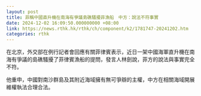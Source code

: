 ```yaml
---
layout: post
title: 菲稱中國直升機在南海有爭議島礁騷擾菲漁船　中方：說法不符事實
date: 2024-12-02 16:09:50.000000000 +08:00
link: https://news.rthk.hk/rthk/ch/component/k2/1781747-20241202.htm
categories: rthk
---
```


在北京，外交部在例行記者會回應有關菲律賓表示，近日一架中國海軍直升機在南海有爭議的島礁騷擾了菲律賓漁船的提問，發言人林劍說，菲方的說法與事實完全不符。

他重申，中國對南沙群島及其附近海域擁有無可爭辯的主權，中方在相關海域開展維權執法合理合法。

